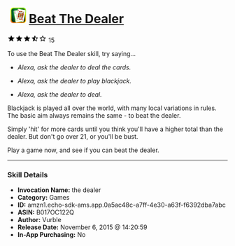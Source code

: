 # &nbsp;<img src="skill_icon" alt="Beat The Dealer icon" width="36"> [Beat The Dealer](http://alexa.amazon.com/#skills/amzn1.echo-sdk-ams.app.0a5ac48c-a7ff-4e30-a63f-f6392dba7abc)
![3.3 stars](../../images/ic_star_black_18dp_1x.png)![3.3 stars](../../images/ic_star_black_18dp_1x.png)![3.3 stars](../../images/ic_star_black_18dp_1x.png)![3.3 stars](../../images/ic_star_half_black_18dp_1x.png)![3.3 stars](../../images/ic_star_border_black_18dp_1x.png) 15

To use the Beat The Dealer skill, try saying...

* *Alexa, ask the dealer to deal the cards.*

* *Alexa, ask the dealer to play blackjack.*

* *Alexa, ask the dealer to deal.*

Blackjack is played all over the world, with many local variations in rules. The basic aim always remains the same - to beat the dealer.

Simply 'hit' for more cards until you think you'll have a higher total than the dealer. But don't go over 21, or you'll be bust.

Play a game now, and see if you can beat the dealer.

***

### Skill Details

* **Invocation Name:** the dealer
* **Category:** Games
* **ID:** amzn1.echo-sdk-ams.app.0a5ac48c-a7ff-4e30-a63f-f6392dba7abc
* **ASIN:** B017OC122Q
* **Author:** Vurble
* **Release Date:** November 6, 2015 @ 14:20:59
* **In-App Purchasing:** No
